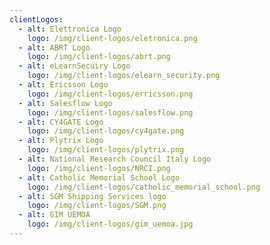 ```yaml
---
clientLogos:
  - alt: Elettronica Logo
    logo: /img/client-logos/eletronica.png
  - alt: ABRT Logo
    logo: /img/client-logos/abrt.png
  - alt: eLearnSecuiry Logo
    logo: /img/client-logos/elearn_security.png
  - alt: Ericsson Logo
    logo: /img/client-logos/erricsson.png
  - alt: Salesflow Logo
    logo: /img/client-logos/salesflow.png    
  - alt: CY4GATE Logo
    logo: /img/client-logos/cy4gate.png    
  - alt: Plytrix Logo
    logo: /img/client-logos/plytrix.png
  - alt: National Research Council Italy Logo
    logo: /img/client-logos/NRCI.png
  - alt: Catholic Memorial School Logo
    logo: /img/client-logos/catholic_memorial_school.png
  - alt: SGM Shipping Services logo
    logo: /img/client-logos/SGM.png
  - alt: GIM UEMOA
    logo: /img/client-logos/gim_uemoa.jpg
---
```


